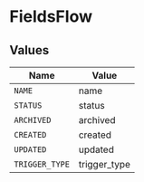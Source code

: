 # FieldsFlow


## Values

| Name           | Value          |
| -------------- | -------------- |
| `NAME`         | name           |
| `STATUS`       | status         |
| `ARCHIVED`     | archived       |
| `CREATED`      | created        |
| `UPDATED`      | updated        |
| `TRIGGER_TYPE` | trigger_type   |
